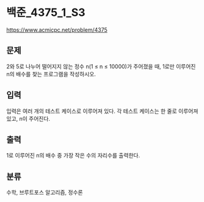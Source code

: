 # 백준_4375_1_S3

https://www.acmicpc.net/problem/4375

## 문제
2와 5로 나누어 떨어지지 않는 정수 n(1 ≤ n ≤ 10000)가 주어졌을 때, 1로만 이루어진 n의 배수를 찾는 프로그램을 작성하시오.

## 입력
입력은 여러 개의 테스트 케이스로 이루어져 있다. 각 테스트 케이스는 한 줄로 이루어져 있고, n이 주어진다.

## 출력
1로 이루어진 n의 배수 중 가장 작은 수의 자리수를 출력한다.

## 분류
수학, 브루트포스 알고리즘, 정수론